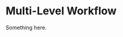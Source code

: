 [title]: # (Multi-Level Workflow)
[tags]: # (XXX)
[priority]: # (5825)
# Multi-Level Workflow
Something here.
